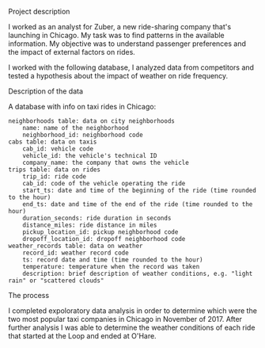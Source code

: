 Project description

I worked as an analyst for Zuber, a new ride-sharing company that's launching in Chicago. My task was to find patterns in the available information. My objective was to understand passenger preferences and the impact of external factors on rides.

I worked with the following database, I analyzed data from competitors and tested a hypothesis about the impact of weather on ride frequency. 

Description of the data

A database with info on taxi rides in Chicago:
    
    neighborhoods table: data on city neighborhoods
        name: name of the neighborhood
        neighborhood_id: neighborhood code
    cabs table: data on taxis
        cab_id: vehicle code
        vehicle_id: the vehicle's technical ID
        company_name: the company that owns the vehicle
    trips table: data on rides
        trip_id: ride code
        cab_id: code of the vehicle operating the ride
        start_ts: date and time of the beginning of the ride (time rounded to the hour)
        end_ts: date and time of the end of the ride (time rounded to the hour)
        duration_seconds: ride duration in seconds
        distance_miles: ride distance in miles
        pickup_location_id: pickup neighborhood code
        dropoff_location_id: dropoff neighborhood code
    weather_records table: data on weather
        record_id: weather record code
        ts: record date and time (time rounded to the hour)
        temperature: temperature when the record was taken
        description: brief description of weather conditions, e.g. "light rain" or "scattered clouds"


The process

I completed expoloratory data analysis in order to determine which were the two most popular taxi companies in Chicago in November of 2017. After further analysis I was able to determine the weather conditions of each ride that started at the Loop and ended at O'Hare.






